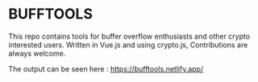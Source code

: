 # BUFFTOOLS

This repo contains tools for buffer overflow enthusiasts and other crypto interested users. Written in Vue.js and using crypto.js, Contributions are always welcome.

The output can be seen here : https://bufftools.netlify.app/
